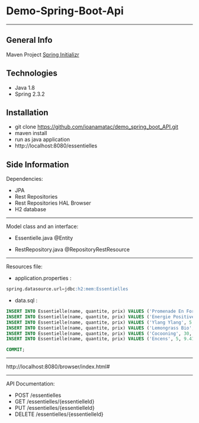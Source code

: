 # Demo-Spring-Boot-Api
***


<a name="general info"></a>
<a name="technologies"></a>
<a name="installation"></a>
<a name="side information"></a>

## General Info

Maven Project [Spring Initializr](https://www.start.spring.io)


## Technologies

* Java  1.8
* Spring  2.3.2

## Installation
 
* git clone https://github.com/ioanamatac/demo_spring_boot_API.git
* maven install
* run as java application
* http://localhost:8080/essentielles

## Side Information

Dependencies:
* JPA
* Rest Repositories
* Rest Repositories HAL Browser
* H2 database

***

Model class and an interface: 
* Essentielle.java @Entity

* RestRepository.java @RepositoryRestResource

***
Resources file:
* application.properties :

```SQL 
spring.datasource.url=jdbc:h2:mem:Essentielles
```

* data.sql :

```SQL
INSERT INTO Essentielle(name, quantite, prix) VALUES ('Promenade En Foret', 30, 9.37);
INSERT INTO Essentielle(name, quantite, prix) VALUES ('Energie Positive', 30, 9.37);
INSERT INTO Essentielle(name, quantite, prix) VALUES ('Ylang Ylang', 5.10, 6.64);
INSERT INTO Essentielle(name, quantite, prix) VALUES ('Lemongrass Bio', 5.10, 6.64);
INSERT INTO Essentielle(name, quantite, prix) VALUES ('Cocooning', 30, 9.37);
INSERT INTO Essentielle(name, quantite, prix) VALUES ('Encens', 5, 9.41);

COMMIT;
```
***
 
 
 http://localhost:8080/browser/index.html#
 
***
 

API Documentation:
* POST /essentielles
* GET /essentielles/{essentielleId}
* PUT /essentielles/{essentielleId}
* DELETE /essentielles/{essentielleId}


